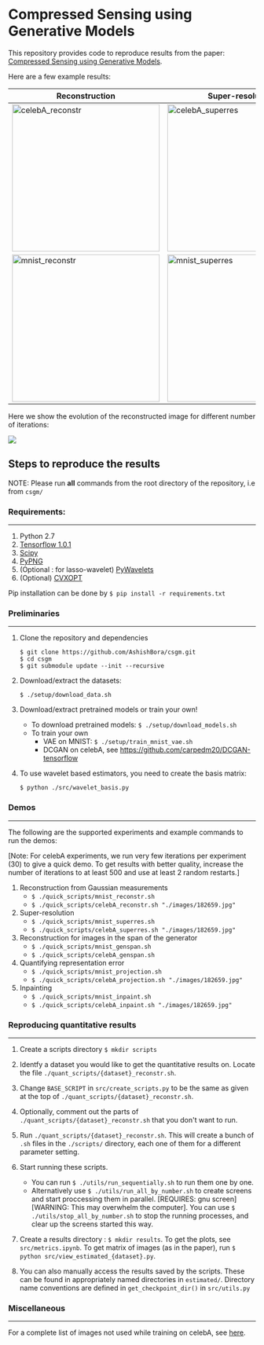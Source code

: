 # Compressed Sensing using Generative Models

This repository provides code to reproduce results from the paper: [Compressed Sensing using Generative Models](https://arxiv.org/abs/1703.03208).

Here are a few example results:

Reconstruction | Super-resolution | Inpainting
---------------|-----------------|------------
<img src="https://github.com/AshishBora/csgm/blob/master/example_results/celebA_reconstr_500_orig_lasso-dct_lasso-wavelet_dcgan.png" alt="celebA_reconstr" width="300"> | <img src="https://github.com/AshishBora/csgm/blob/master/example_results/celebA_superres_orig_blurred_dcgan.png" alt="celebA_superres" width="300"> | <img src="https://github.com/AshishBora/csgm/blob/master/example_results/celebA_inpaint_orig_blocked_dcgan.png" alt="celebA_inpaint" width="300">
<img src="https://github.com/AshishBora/csgm/blob/master/example_results/mnist_reconstr_100_orig_lasso_vae.png" alt="mnist_reconstr" width="300"> | <img src="https://github.com/AshishBora/csgm/blob/master/example_results/mnist_superres_orig_blurred_vae.png" alt="mnist_superres" width="300"> | <img src="https://github.com/AshishBora/csgm/blob/master/example_results/mnist_inpaint_orig_blocked_vae.png" alt="mnist_inpaint" width="300">


Here we show the evolution of the reconstructed image for different number of iterations:

![](https://github.com/AshishBora/csgm/blob/master/example_results/celebA.gif)




## Steps to reproduce the results
NOTE: Please run **all** commands from the root directory of the repository, i.e from ```csgm/```

### Requirements: 
---

1. Python 2.7
2. [Tensorflow 1.0.1](https://www.tensorflow.org/install/)
3. [Scipy](https://www.scipy.org/install.html)
4. [PyPNG](http://stackoverflow.com/a/31143108/3537687)
5. (Optional : for lasso-wavelet) [PyWavelets](http://pywavelets.readthedocs.io/en/latest/#install)
6. (Optional) [CVXOPT](http://cvxopt.org/install/index.html)

Pip installation can be done by ```$ pip install -r requirements.txt```

### Preliminaries
---

1. Clone the repository and dependencies
    ```shell
    $ git clone https://github.com/AshishBora/csgm.git
    $ cd csgm
    $ git submodule update --init --recursive
    ```


2. Download/extract the datasets:
    ```shell
    $ ./setup/download_data.sh
    ```

3. Download/extract pretrained models or train your own!
    - To download pretrained models: ```$ ./setup/download_models.sh```
    - To train your own
        - VAE on MNIST: ```$ ./setup/train_mnist_vae.sh```
        - DCGAN on celebA, see https://github.com/carpedm20/DCGAN-tensorflow

4. To use wavelet based estimators, you need to create the basis matrix:
    ```shell
    $ python ./src/wavelet_basis.py
    ```

### Demos
---

The following are the supported experiments and example commands to run the demos:

[Note: For celebA experiments, we run very few iterations per experiment (30) to give a quick demo. To get results with better quality, increase the number of iterations to at least 500 and use at least 2 random restarts.]

1. Reconstruction from Gaussian measurements
     - ```$ ./quick_scripts/mnist_reconstr.sh```
     - ```$ ./quick_scripts/celebA_reconstr.sh "./images/182659.jpg"```    
2. Super-resolution
    - ```$ ./quick_scripts/mnist_superres.sh```
    - ```$ ./quick_scripts/celebA_superres.sh "./images/182659.jpg"```  
3. Reconstruction for images in the span of the generator
    - ```$ ./quick_scripts/mnist_genspan.sh```
    - ```$ ./quick_scripts/celebA_genspan.sh```
4. Quantifying representation error
    - ```$ ./quick_scripts/mnist_projection.sh```
    - ```$ ./quick_scripts/celebA_projection.sh "./images/182659.jpg"```  
5. Inpainting
    - ```$ ./quick_scripts/mnist_inpaint.sh```
    - ```$ ./quick_scripts/celebA_inpaint.sh "./images/182659.jpg"```  
    


### Reproducing quantitative results
---

1. Create a scripts directory ```$ mkdir scripts```

2. Identfy a dataset you would like to get the quantitative results on. Locate the file ```./quant_scripts/{dataset}_reconstr.sh```.

3. Change ```BASE_SCRIPT``` in ```src/create_scripts.py``` to be the same as given at the top of ```./quant_scripts/{dataset}_reconstr.sh```.

4. Optionally, comment out the parts of ```./quant_scripts/{dataset}_reconstr.sh``` that you don't want to run.

5. Run ```./quant_scripts/{dataset}_reconstr.sh```. This will create a bunch of ```.sh``` files in the ```./scripts/``` directory, each one of them for a different parameter setting.

6. Start running these scripts.
    - You can run ```$ ./utils/run_sequentially.sh``` to run them one by one.
    - Alternatively use ```$ ./utils/run_all_by_number.sh``` to create screens and start proccessing them in parallel. [REQUIRES: gnu screen][WARNING: This may overwhelm the computer]. You can use ```$ ./utils/stop_all_by_number.sh``` to stop the running processes, and clear up the screens started this way.

8. Create a results directory : ```$ mkdir results```. To get the plots, see ```src/metrics.ipynb```. To get matrix of images (as in the paper), run ```$ python src/view_estimated_{dataset}.py```.

9. You can also manually access the results saved by the scripts. These can be found in appropriately named directories in ```estimated/```. Directory name conventions are defined in ```get_checkpoint_dir()``` in ```src/utils.py```


### Miscellaneous
---
For a complete list of images not used while training on celebA, see [here](https://www.cs.utexas.edu/~ashishb/csgm/celebA_unused.txt).


